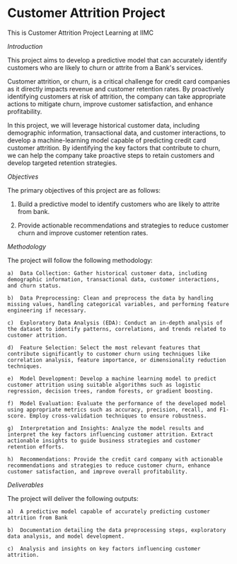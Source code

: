 # Customer Attrition Project 
This is Customer Attrition Project Learning at IIMC 

*Introduction*

This project aims to develop a predictive model that can accurately identify customers who are likely to churn or attrite from a Bank's services. 

Customer attrition, or churn, is a critical challenge for credit card companies as it directly impacts revenue and customer retention rates. By proactively identifying customers at risk of attrition, the company can take appropriate actions to mitigate churn, improve customer satisfaction, and enhance profitability.

In this project, we will leverage historical customer data, including demographic information, transactional data, and customer interactions, to develop a machine-learning model capable of predicting credit card customer attrition. By identifying the key factors that contribute to churn, we can help the company take proactive steps to retain customers and develop targeted retention strategies.

*Objectives*

The primary objectives of this project are as follows:

1.	Build a predictive model to identify customers who are likely to attrite from bank.

2.	Provide actionable recommendations and strategies to reduce customer churn and improve customer retention rates.

*Methodology*

The project will follow the following methodology:

    a)	Data Collection: Gather historical customer data, including demographic information, transactional data, customer interactions, and churn status.

    b)	Data Preprocessing: Clean and preprocess the data by handling missing values, handling categorical variables, and performing feature engineering if necessary.

    c)	Exploratory Data Analysis (EDA): Conduct an in-depth analysis of the dataset to identify patterns, correlations, and trends related to customer attrition.

    d)	Feature Selection: Select the most relevant features that contribute significantly to customer churn using techniques like correlation analysis, feature importance, or dimensionality reduction techniques.

    e)	Model Development: Develop a machine learning model to predict customer attrition using suitable algorithms such as logistic regression, decision trees, random forests, or gradient boosting.

    f)	Model Evaluation: Evaluate the performance of the developed model using appropriate metrics such as accuracy, precision, recall, and F1-score. Employ cross-validation techniques to ensure robustness.

    g)	Interpretation and Insights: Analyze the model results and interpret the key factors influencing customer attrition. Extract actionable insights to guide business strategies and customer retention efforts.

    h)	Recommendations: Provide the credit card company with actionable recommendations and strategies to reduce customer churn, enhance customer satisfaction, and improve overall profitability.

*Deliverables*

The project will deliver the following outputs:

    a)	A predictive model capable of accurately predicting customer attrition from Bank

    b)	Documentation detailing the data preprocessing steps, exploratory data analysis, and model development.

    c)	Analysis and insights on key factors influencing customer attrition.

